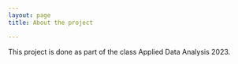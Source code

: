 ```yaml
---
layout: page
title: About the project

---
```


This project is done as part of the class Applied Data Analysis 2023.